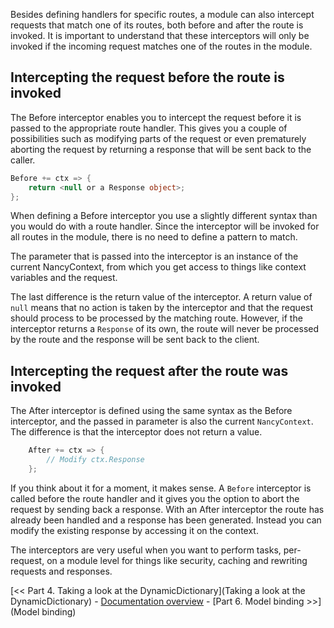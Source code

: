 Besides defining handlers for specific routes, a module can also intercept requests that match one of its routes, both before and after the route is invoked. It is important to understand that these interceptors will only be invoked if the incoming request matches one of the routes in the module.

## Intercepting the request before the route is invoked

The Before interceptor enables you to intercept the request before it is passed to the appropriate route handler. This gives you a couple of possibilities such as modifying parts of the request or even prematurely aborting the request by returning a response that will be sent back to the caller.
```c#
Before += ctx => {
    return <null or a Response object>;
};
```
When defining a Before interceptor you use a slightly different syntax than you would do with a route handler. Since the interceptor will be invoked for all routes in the module, there is no need to define a pattern to match.

The parameter that is passed into the interceptor is an instance of the current NancyContext, from which you get access to things like context variables and the request.

The last difference is the return value of the interceptor. A return value of `null` means that no action is taken by the interceptor and that the request should process to be processed by the matching route. However, if the interceptor returns a `Response` of its own, the route will never be processed by the route and the response will be sent back to the client.

## Intercepting the request after the route was invoked

The After interceptor is defined using the same syntax as the Before interceptor, and the passed in parameter is also the current `NancyContext`. The difference is that the interceptor does not return a value. 
```c#
    After += ctx => {
        // Modify ctx.Response
    };
```
If you think about it for a moment, it makes sense. A `Before` interceptor is called before the route handler and it gives you the option to abort the request by sending back a response. With an After interceptor the route has already been handled and a response has been generated. Instead you can modify the existing response by accessing it on the context.

The interceptors are very useful when you want to perform tasks, per-request, on a module level for things like security, caching and rewriting requests and responses.

[<< Part 4. Taking a look at the DynamicDictionary](Taking a look at the DynamicDictionary) - [Documentation overview](Documentation) - [Part 6. Model binding >>](Model binding)
